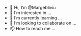 - 👋 Hi, I’m @Margebliviu
- 👀 I’m interested in ...
- 🌱 I’m currently learning ...
- 💞️ I’m looking to collaborate on ...
- 📫 How to reach me ...

<!---
Margebliviu/Margebliviu is a ✨ special ✨ repository because its `README.md` (this file) appears on your GitHub profile.
You can click the Preview link to take a look at your changes.
--->
